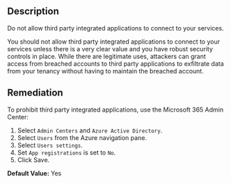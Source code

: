 ## Description

Do not allow third party integrated applications to connect to your services.

You should not allow third party integrated applications to connect to your services unless there is a very clear value and you have robust security controls in place. While there are legitimate uses, attackers can grant access from breached accounts to third party applications to exfiltrate data from your tenancy without having to maintain the breached account.

## Remediation

To prohibit third party integrated applications, use the Microsoft 365 Admin Center:

1. Select `Admin Centers` and `Azure Active Directory`.
2. Select `Users` from the Azure navigation pane.
3. Select `Users settings`.
4. Set `App registrations` is set to `No`.
5. Click Save.

**Default Value:** Yes
